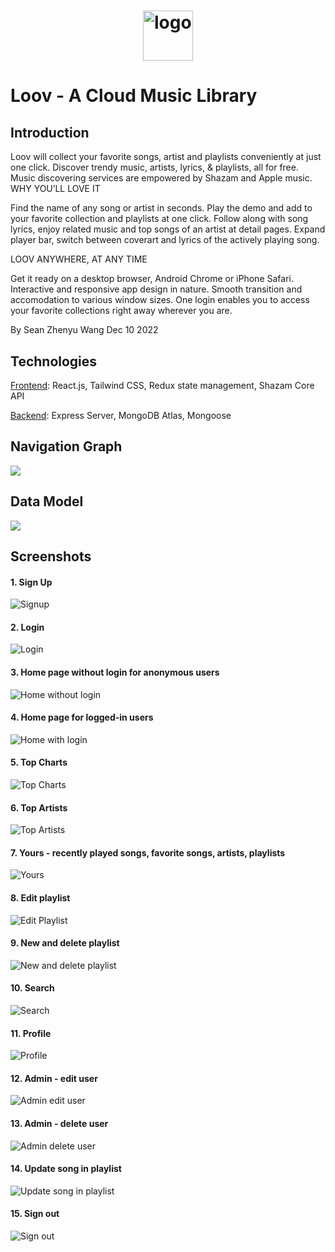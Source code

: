 #  <img src="logo.png" style="display:block;margin-left:auto;margin-right:auto;width:80px;" alt="logo"/>  

# Loov - A Cloud Music Library



## Introduction
Loov will collect your favorite songs, artist and playlists conveniently at just one click. Discover trendy music, artists, lyrics, & playlists, all for free. Music discovering services are empowered by Shazam and Apple music.
WHY YOU’LL LOVE IT

Find the name of any song or artist in seconds. Play the demo and add to your favorite collection and playlists at one click. Follow along with song lyrics, enjoy related music and top songs of an artist at detail pages. Expand player bar, switch between coverart and lyrics of the actively playing song.

LOOV ANYWHERE, AT ANY TIME

Get it ready on a desktop browser, Android Chrome or iPhone Safari. Interactive and responsive app design in nature. Smooth transition and accomodation to various window sizes. One login enables you to access your favorite collections right away wherever you are.

By Sean Zhenyu Wang
Dec 10 2022

## Technologies
[Frontend](https://github.com/Sespeck/loov-client): React.js, Tailwind CSS, Redux state management, Shazam Core API

[Backend](https://github.com/Sespeck/loov-server): Express Server, MongoDB Atlas, Mongoose

## Navigation Graph
![](screenshots/navigation.png)

## Data Model
![](screenshots/data-model.png)


## Screenshots

#### 1. Sign Up
![Signup](screenshots/signup.jpeg)
#### 2. Login
![Login](screenshots/login.png)
#### 3. Home page without login for anonymous users
![Home without login](screenshots/home-without-login.gif)
#### 4. Home page for logged-in users
![Home with login](screenshots/home-with-login.gif)
#### 5. Top Charts
![Top Charts](screenshots/top-charts.gif)
#### 6. Top Artists
![Top Artists](screenshots/top-artists.gif)
#### 7. Yours - recently played songs, favorite songs, artists, playlists
![Yours](screenshots/yours.gif)
#### 8. Edit playlist
![Edit Playlist](screenshots/edit-playlist.gif)
#### 9. New and delete playlist
![New and delete playlist](screenshots/new-and-delete-playlist.gif)
#### 10. Search
![Search](screenshots/search.gif)
#### 11. Profile
![Profile](screenshots/profile.gif)
#### 12. Admin - edit user
![Admin edit user](screenshots/admin-edit-user.gif)
#### 13. Admin - delete user
![Admin delete user](screenshots/admin-delete-user.gif)
#### 14. Update song in playlist
![Update song in playlist](screenshots/update-song-in-playlist.gif)
#### 15. Sign out
![Sign out](screenshots/signout.gif)
